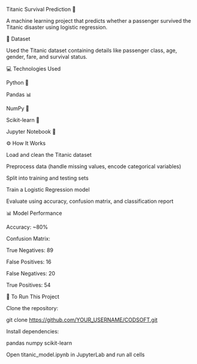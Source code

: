 Titanic Survival Prediction 🚢

A machine learning project that predicts whether a passenger survived the Titanic disaster using logistic regression.

📁 Dataset

Used the Titanic dataset containing details like passenger class, age, gender, fare, and survival status.

💻 Technologies Used

Python 🐍

Pandas 📊

NumPy 🔢

Scikit-learn 🤖

Jupyter Notebook 📓

⚙️ How It Works

Load and clean the Titanic dataset

Preprocess data (handle missing values, encode categorical variables)

Split into training and testing sets

Train a Logistic Regression model

Evaluate using accuracy, confusion matrix, and classification report

📊 Model Performance

Accuracy: ~80%

Confusion Matrix:

True Negatives: 89

False Positives: 16

False Negatives: 20

True Positives: 54

🚀 To Run This Project

Clone the repository:

git clone https://github.com/YOUR_USERNAME/CODSOFT.git

Install dependencies:

pandas
numpy
scikit-learn


Open titanic_model.ipynb in JupyterLab and run all cells
